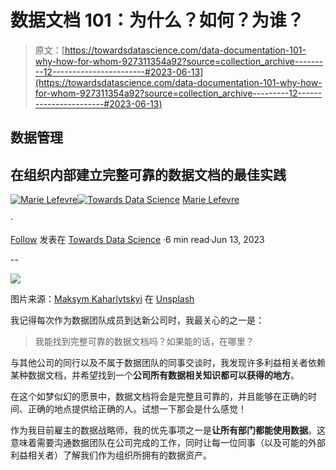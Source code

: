 # 数据文档 101：为什么？如何？为谁？

> 原文：[https://towardsdatascience.com/data-documentation-101-why-how-for-whom-927311354a92?source=collection_archive---------12-----------------------#2023-06-13](https://towardsdatascience.com/data-documentation-101-why-how-for-whom-927311354a92?source=collection_archive---------12-----------------------#2023-06-13)

## 数据管理

## 在组织内部建立完整可靠的数据文档的最佳实践

[](https://marielefevre.medium.com/?source=post_page-----927311354a92--------------------------------)[![Marie Lefevre](../Images/9d9fb8263109eb840c16f1cdef539981.png)](https://marielefevre.medium.com/?source=post_page-----927311354a92--------------------------------)[](https://towardsdatascience.com/?source=post_page-----927311354a92--------------------------------)[![Towards Data Science](../Images/a6ff2676ffcc0c7aad8aaf1d79379785.png)](https://towardsdatascience.com/?source=post_page-----927311354a92--------------------------------) [Marie Lefevre](https://marielefevre.medium.com/?source=post_page-----927311354a92--------------------------------)

·

[Follow](https://medium.com/m/signin?actionUrl=https%3A%2F%2Fmedium.com%2F_%2Fsubscribe%2Fuser%2F2a04bf49928f&operation=register&redirect=https%3A%2F%2Ftowardsdatascience.com%2Fdata-documentation-101-why-how-for-whom-927311354a92&user=Marie+Lefevre&userId=2a04bf49928f&source=post_page-2a04bf49928f----927311354a92---------------------post_header-----------) 发表在 [Towards Data Science](https://towardsdatascience.com/?source=post_page-----927311354a92--------------------------------) ·6 min read·Jun 13, 2023[](https://medium.com/m/signin?actionUrl=https%3A%2F%2Fmedium.com%2F_%2Fvote%2Ftowards-data-science%2F927311354a92&operation=register&redirect=https%3A%2F%2Ftowardsdatascience.com%2Fdata-documentation-101-why-how-for-whom-927311354a92&user=Marie+Lefevre&userId=2a04bf49928f&source=-----927311354a92---------------------clap_footer-----------)

--

[](https://medium.com/m/signin?actionUrl=https%3A%2F%2Fmedium.com%2F_%2Fbookmark%2Fp%2F927311354a92&operation=register&redirect=https%3A%2F%2Ftowardsdatascience.com%2Fdata-documentation-101-why-how-for-whom-927311354a92&source=-----927311354a92---------------------bookmark_footer-----------)![](../Images/712caac2707b24416f2289bc5df2a102.png)

图片来源：[Maksym Kaharlytskyi](https://unsplash.com/@qwitka?utm_source=medium&utm_medium=referral) 在 [Unsplash](https://unsplash.com/?utm_source=medium&utm_medium=referral)

我记得每次作为数据团队成员到达新公司时，我最关心的之一是：

> 我能找到完整可靠的数据文档吗？如果能的话，在哪里？

与其他公司的同行以及不属于数据团队的同事交谈时，我发现许多利益相关者依赖某种数据文档，并希望找到一个**公司所有数据相关知识都可以获得的地方**。

在这个如梦似幻的愿景中，数据文档将会是完整且可靠的，并且能够在正确的时间、正确的地点提供给正确的人。试想一下那会是什么感觉！

作为我目前雇主的数据战略师，我的优先事项之一是**让所有部门都能使用数据**。这意味着需要沟通数据团队在公司完成的工作，同时让每一位同事（以及可能的外部利益相关者）了解我们作为组织所拥有的数据资产。
